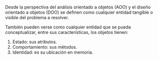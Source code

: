 Desde la perspectiva del análisis orientado a objetos (AOO) y el diseño orientado a objetos (DOO) se definen como cualquier entidad tangible o visible del problema a resolver.

También pueden verse como cualquier entidad que se pueda conceptualizar, entre sus características, los objetos tienen:

1. Estado: sus atributos.
2. Comportamiento: sus métodos.
3. Identidad: es su ubicación en memoria.